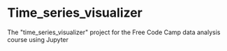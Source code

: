 # Time_series_visualizer
The "time_series_visualizer" project for the Free Code Camp data analysis course using Jupyter
